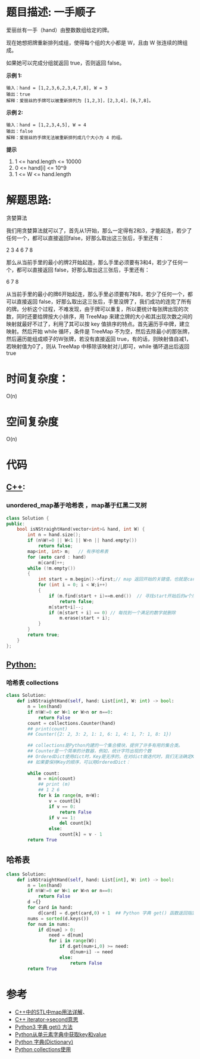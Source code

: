 # 题目描述:  一手顺子

爱丽丝有一手（hand）由整数数组给定的牌。 

现在她想把牌重新排列成组，使得每个组的大小都是 W，且由 W 张连续的牌组成。

如果她可以完成分组就返回 true，否则返回 false。

**示例 1:**
```
输入：hand = [1,2,3,6,2,3,4,7,8], W = 3
输出：true
解释：爱丽丝的手牌可以被重新排列为 [1,2,3]，[2,3,4]，[6,7,8]。
```
**示例 2:**
```
输入：hand = [1,2,3,4,5], W = 4
输出：false
解释：爱丽丝的手牌无法被重新排列成几个大小为 4 的组。
```

**提示** 
  1. 1 <= hand.length <= 10000
  2. 0 <= hand[i] <= 10^9
  3. 1 <= W <= hand.length

# 解题思路:
贪婪算法

我们用贪婪算法就可以了，首先从1开始，那么一定得有2和3，才能起连，若少了任何一个，都可以直接返回false，好那么取出这三张后，手里还有：

2 3 4 6 7 8

那么从当前手里的最小的牌2开始起连，那么手里必须要有3和4，若少了任何一个，都可以直接返回 false，好那么取出这三张后，手里还有：

6 7 8

从当前手里的最小的牌6开始起连，那么手里必须要有7和8，若少了任何一个，都可以直接返回 false，好那么取出这三张后，手里没牌了，我们成功的连完了所有的牌。分析这个过程，不难发现，由于牌可以重复，所以要统计每张牌出现的次数，同时还要给牌按大小排序，用 TreeMap 来建立牌的大小和其出现次数之间的映射就最好不过了，利用了其可以按 key 值排序的特点。首先遍历手中牌，建立映射。然后开始 while 循环，条件是 TreeMap 不为空，然后去除最小的那张牌，然后遍历能组成顺子的W张牌，若没有直接返回 true，有的话，则映射值自减1，若映射值为0了，则从 TreeMap 中移除该映射对儿即可，while 循环退出后返回 true
# 时间复杂度：
  O(n)
# 空间复杂度
  O(n)
  
# 代码

## [C++](./Hand-Of-Straights.cpp):

###  unordered_map基于哈希表 ，map基于红黑二叉树
```c++
class Solution {
public:
    bool isNStraightHand(vector<int>& hand, int W) {
        int n = hand.size();
        if (n%W!=0 || W<1 || W>n || hand.empty())
            return false;
        map<int, int> m;   // 有序哈希表
        for (auto card : hand)  
            m[card]++;
        while (!m.empty()) 
        {
            int start = m.begin()->first;// map 返回开始的关键值，也就是card的值
            for (int i = 0; i < W;i++) 
            {
                if (m.find(start + i)==m.end())  // 寻找start开始后的w个序列
                    return false;
                m[start+i]--;
                if (m[start + i] == 0) // 每找到一个满足的数字就删除
                    m.erase(start + i);
            }
        }
        return true;
    }
};
```

## [Python:](https://github.com/bryceustc/LeetCode_Note/blob/master/python/Hand-Of-Straights/Hand-Of-Straights.py)
###  哈希表 collections
```python
class Solution:
    def isNStraightHand(self, hand: List[int], W: int) -> bool:
        n = len(hand)
        if n%W!=0 or W<1 or W>n or n==0:
            return False
        count = collections.Counter(hand)
        ## print(count)
        ## Counter({2: 2, 3: 2, 1: 1, 6: 1, 4: 1, 7: 1, 8: 1})
        
        ## collections是Python内建的一个集合模块，提供了许多有用的集合类。
        ## Counter是一个简单的计数器，例如，统计字符出现的个数
        ## OrderedDict使用dict时，Key是无序的。在对dict做迭代时，我们无法确定Key的顺序。
        ## 如果要保持Key的顺序，可以用OrderedDict：
        
        while count:
            m = min(count)
            ## print (m)
            ## 1 2 6
            for k in range(m, m+W):
                v = count[k]
                if v == 0: 
                    return False
                if v == 1:
                    del count[k]
                else:
                    count[k] = v - 1
        return True
```
## 哈希表
```python
class Solution:
    def isNStraightHand(self, hand: List[int], W: int) -> bool:
        n = len(hand)
        if n%W!=0 or W<1 or W>n or n==0:
            return False
        d ={}
        for card in hand:
            d[card] = d.get(card,0) + 1  ## Python 字典 get() 函数返回指定键的值，如果值不在字典中返回默认值。
        nums = sorted(d.keys())
        for num in nums:
            if d[num] > 0:
                need = d[num]
                for i in range(W):
                    if d.get(num+i,0) >= need:
                        d[num+i] -= need
                    else:
                        return False
        return True
```

# 参考

  -  [C++中的STL中map用法详解](https://www.cnblogs.com/fnlingnzb-learner/p/5833051.html)、
  -  [C++ iterator->second意思](https://blog.csdn.net/aqzwss/article/details/42397843)
  -  [Python3 字典 get() 方法](https://www.runoob.com/python3/python3-att-dictionary-get.html)
  -  [Python从单元素字典中获取key和value](https://blog.csdn.net/qianghaohao/article/details/78994040)
  -  [Python 字典(Dictionary)](https://www.runoob.com/python/python-dictionary.html)
  -  [Python collections使用](https://www.liaoxuefeng.com/wiki/897692888725344/973805065315456)
